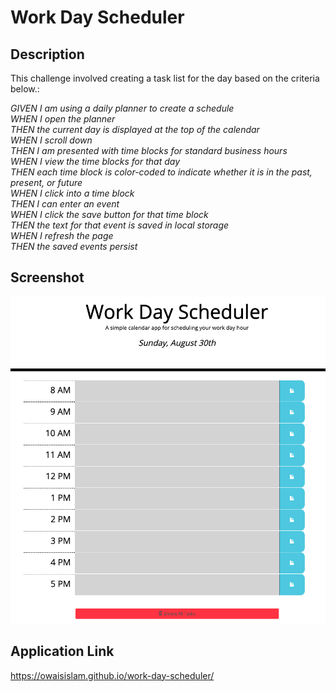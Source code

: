 # Work Day Scheduler

## Description
This challenge involved creating a task list for the day based on the criteria below.:

*GIVEN I am using a daily planner to create a schedule*  
*WHEN I open the planner*  
*THEN the current day is displayed at the top of the calendar*  
*WHEN I scroll down*  
*THEN I am presented with time blocks for standard business hours*  
*WHEN I view the time blocks for that day*  
*THEN each time block is color-coded to indicate whether it is in the past, present, or future*  
*WHEN I click into a time block*  
*THEN I can enter an event*  
*WHEN I click the save button for that time block*  
*THEN the text for that event is saved in local storage*  
*WHEN I refresh the page*  
*THEN the saved events persist*  

## Screenshot
![webpage screenshot](./assets/images/webpage-screenshot.png)

## Application Link
https://owaisislam.github.io/work-day-scheduler/
